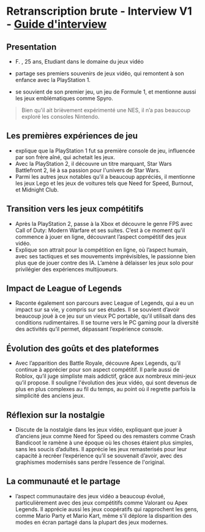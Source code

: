 # Retranscription brute - Interview V1 - [Guide d'interview](/method/2024-09-10/Guide-interview-gamer-v2.md)

## Presentation

- F. , 25 ans, Etudiant dans le domaine du jeux vidéo

- partage ses premiers souvenirs de jeux vidéo, qui remontent à son enfance avec la PlayStation 1.
- se souvient de son premier jeu, un jeu de Formule 1, et mentionne aussi les jeux emblématiques comme Spyro.

> Bien qu'il ait brièvement expérimenté une NES, il n’a pas beaucoup exploré les consoles Nintendo.

## Les premières expériences de jeu

- explique que la PlayStation 1 fut sa première console de jeu, influencée par son frère aîné, qui achetait les jeux.
- Avec la PlayStation 2, il découvre un titre marquant, Star Wars Battlefront 2, lié à sa passion pour l'univers de Star Wars.
- Parmi les autres jeux notables qu'il a beaucoup appréciés, il mentionne les jeux Lego et les jeux de voitures tels que Need for Speed, Burnout, et Midnight Club.

## Transition vers les jeux compétitifs

- Après la PlayStation 2, passe à la Xbox et découvre le genre FPS avec Call of Duty: Modern Warfare et ses suites. C’est à ce moment qu'il commence à jouer en ligne, découvrant l’aspect compétitif des jeux vidéo.
- Explique son attrait pour la compétition en ligne, où l’aspect humain, avec ses tactiques et ses mouvements imprévisibles, le passionne bien plus que de jouer contre des IA. L’amène à délaisser les jeux solo pour privilégier des expériences multijoueurs.

## Impact de League of Legends

- Raconte également son parcours avec League of Legends, qui a eu un impact sur sa vie, y compris sur ses études. Il se souvient d’avoir beaucoup joué à ce jeu sur un vieux PC portable, qu'il utilisait dans des conditions rudimentaires. Il se tourne vers le PC gaming pour la diversité des activités qu’il permet, dépassant l’expérience console.

## Évolution des goûts et des plateformes

- Avec l’apparition des Battle Royale, découvre Apex Legends, qu’il continue à apprécier pour son aspect compétitif. Il parle aussi de Roblox, qu’il juge simpliste mais addictif, grâce aux nombreux mini-jeux qu’il propose. Il souligne l'évolution des jeux vidéo, qui sont devenus de plus en plus complexes au fil du temps, au point où il regrette parfois la simplicité des anciens jeux.

## Réflexion sur la nostalgie

- Discute de la nostalgie dans les jeux vidéo, expliquant que jouer à d’anciens jeux comme Need for Speed ou des remasters comme Crash Bandicoot le ramène à une époque où les choses étaient plus simples, sans les soucis d’adultes. Il apprécie les jeux remasterisés pour leur capacité à recréer l’expérience qu’il se souvenait d’avoir, avec des graphismes modernisés sans perdre l’essence de l'original.

## La communauté et le partage

- l’aspect communautaire des jeux vidéo a beaucoup évolué, particulièrement avec des jeux compétitifs comme Valorant ou Apex Legends. Il apprécie aussi les jeux coopératifs qui rapprochent les gens, comme Mario Party et Mario Kart, même s'il déplore la disparition des modes en écran partagé dans la plupart des jeux modernes.
